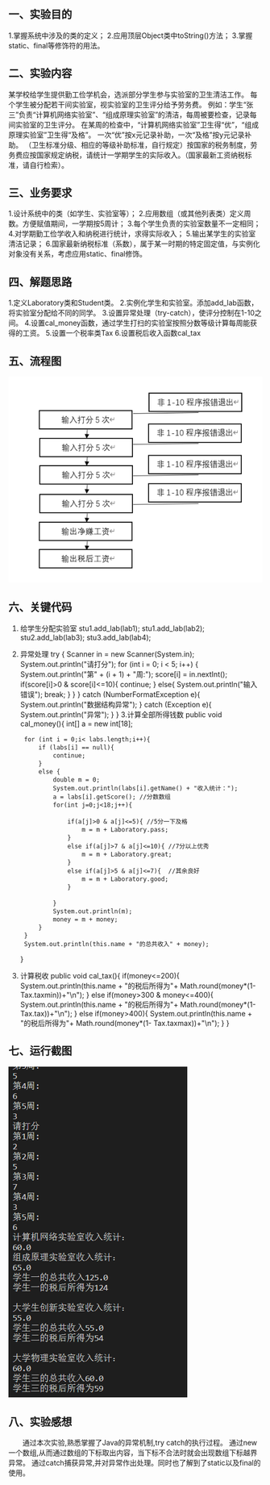 ## 一、实验目的
1.掌握系统中涉及的类的定义；
2.应用顶层Object类中toString()方法；
3.掌握static、final等修饰符的用法。
## 二、实验内容
某学校给学生提供勤工俭学机会，选派部分学生参与实验室的卫生清洁工作。
每个学生被分配若干间实验室，视实验室的卫生评分给予劳务费。
例如：学生“张三”负责“计算机网络实验室”、“组成原理实验室”的清洁，每周被要检查，记录每间实验室的卫生评分。
在某周的检查中，“计算机网络实验室”卫生得“优”，“组成原理实验室”卫生得“及格”。
一次“优”按x元记录补助，一次“及格”按y元记录补助。
（卫生标准分级、相应的等级补助标准，自行规定）按国家的税务制度，劳务费应按国家规定纳税，请统计一学期学生的实际收入。（国家最新工资纳税标准，请自行检索）。
## 三、业务要求
1.设计系统中的类（如学生、实验室等）；
2.应用数组（或其他列表类）定义周数。方便赋值期间，一学期按5周计；
3.每个学生负责的实验室数量不一定相同；
4.对学期勤工俭学收入和纳税进行统计，求得实际收入；
5.输出某学生的实验室清洁记录；
6.国家最新纳税标准（系数），属于某一时期的特定固定值，与实例化对象没有关系，考虑应用static、final修饰。
## 四、解题思路
1.定义Laboratory类和Student类。
2.实例化学生和实验室。添加add_lab函数，将实验室分配给不同的同学。
3.设置异常处理（try-catch），使评分控制在1-10之间。
4.设置cal_money函数，通过学生打扫的实验室按照分数等级计算每周能获得的工资。
5.设置一个税率类Tax
6.设置税后收入函数cal_tax

## 五、流程图 
![](https://github.com/audience11/the_fourth_work/blob/main/%E6%B5%81%E7%A8%8B%E5%9B%BE.png)
## 六、关键代码
1. 给学生分配实验室
        stu1.add_lab(lab1);
        stu1.add_lab(lab2);
        stu2.add_lab(lab3);
        stu3.add_lab(lab4);
2. 异常处理
try {
            Scanner in = new Scanner(System.in);
            System.out.println("请打分");
            for (int i = 0; i < 5; i++) {
                System.out.println("第" + (i + 1) + "周:");
                score[i] = in.nextInt();
                if(score[i]>0 & score[i]<=10){
                    continue;
                }
                else{
                    System.out.println("输入错误");
                    break;
                }
            }
        }
        catch (NumberFormatException e){
            System.out.println("数据结构异常");
        }
        catch (Exception e){
            System.out.println("异常");
        }
    }
3.计算全部所得钱数
    public void cal_money(){
        int[] a = new int[18];

        for (int i = 0;i< labs.length;i++){
            if (labs[i] == null){
                continue;
            }
            else {
                double m = 0;
                System.out.println(labs[i].getName() + "收入统计：");
                a = labs[i].getScore(); //分数数组
                for(int j=0;j<18;j++){

                    if(a[j]>0 & a[j]<=5){ //5分一下及格
                        m = m + Laboratory.pass;
                    }
                    else if(a[j]>7 & a[j]<=10){ //7分以上优秀
                        m = m + Laboratory.great;
                    }
                    else if(a[j]>5 & a[j]<=7){  //其余良好
                        m = m + Laboratory.good;
                    }

                }
                System.out.println(m);
                money = m + money;
            }
        }
        System.out.println(this.name + "的总共收入" + money);
    }
4. 计算税收
    public void cal_tax(){
        if(money<=200){
            System.out.println(this.name + "的税后所得为"+ Math.round(money*(1- Tax.taxmin))+"\n");
        }
        else if(money>300 & money<=400){
            System.out.println(this.name + "的税后所得为"+ Math.round(money*(1- Tax.tax))+"\n");
        }
        else if(money>400){
            System.out.println(this.name + "的税后所得为"+ Math.round(money*(1- Tax.taxmax))+"\n");
        }
    }
## 七、运行截图
![](https://github.com/audience11/the_fourth_work/blob/main/%E8%BF%90%E8%A1%8C%E7%BB%93%E6%9E%9C.png)
## 八、实验感想
&emsp;&emsp;通过本次实验,熟悉掌握了Java的异常机制,try catch的执行过程。
通过new一个数组,从而通过数组的下标取出内容，当下标不合法时就会出现数组下标越界异常。
通过catch捕获异常,并对异常作出处理。同时也了解到了static以及final的使用。
